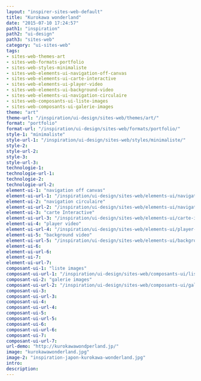 ```yaml
---
layout: "inspirer-sites-web-default"
title: "Kurokawa wonderland"
date: "2015-07-10 17:24:57"
path1: "inspiration"
path2: "ui-design"
path3: "sites-web"
category: "ui-sites-web"
tags:
- sites-web-themes-art
- sites-web-formats-portfolio
- sites-web-styles-minimaliste
- sites-web-elements-ui-navigation-off-canvas
- sites-web-elements-ui-carte-interactive
- sites-web-elements-ui-player-video
- sites-web-elements-ui-background-video
- sites-web-elements-ui-navigation-circulaire
- sites-web-composants-ui-liste-images
- sites-web-composants-ui-galerie-images
theme: "art"
theme-url: "/inspiration/ui-design/sites-web/themes/art/"
format: "portfolio"
format-url: "/inspiration/ui-design/sites-web/formats/portfolio/"
style-1: "minimaliste"
style-url-1: "/inspiration/ui-design/sites-web/styles/minimaliste/"
style-2:
style-url-2:
style-3:
style-url-3:
technologie-1:
technologie-url-1:
technologie-2:
technologie-url-2:
element-ui-1: "navigation off canvas"
element-ui-url-1: "/inspiration/ui-design/sites-web/elements-ui/navigation-off-canvas/"
element-ui-2: "navigation circulaire"
element-ui-url-2: "/inspiration/ui-design/sites-web/elements-ui/navigation-circulaire/"
element-ui-3: "carte Interactive"
element-ui-url-3: "/inspiration/ui-design/sites-web/elements-ui/carte-interactive/"
element-ui-4: "player video"
element-ui-url-4: "/inspiration/ui-design/sites-web/elements-ui/player-video/"
element-ui-5: "background video"
element-ui-url-5: "/inspiration/ui-design/sites-web/elements-ui/background-video/"
element-ui-6:
element-ui-url-6:
element-ui-7:
element-ui-url-7:
composant-ui-1: "liste images"
composant-ui-url-1: "/inspiration/ui-design/sites-web/composants-ui/liste-images/"
composant-ui-2: "galerie images"
composant-ui-url-2: "/inspiration/ui-design/sites-web/composants-ui/galerie-images/"
composant-ui-3:
composant-ui-url-3:
composant-ui-4:
composant-ui-url-4:
composant-ui-5:
composant-ui-url-5:
composant-ui-6:
composant-ui-url-6:
composant-ui-7:
composant-ui-url-7:
url-demo: "http://kurokawawondperland.jp/"
image: "kurokawawonderland.jpg"
image-2: "inspiration-japon-kurokawa-wonderland.jpg"
intro:
description:
---
```

